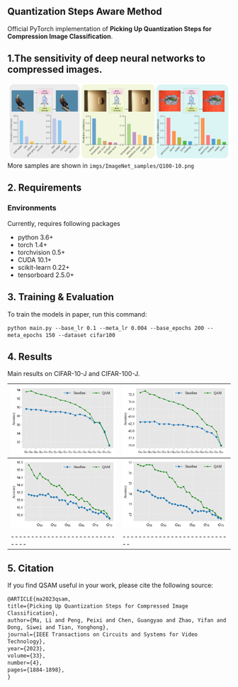 ## Quantization Steps Aware Method
Official PyTorch implementation of **Picking Up Quantization Steps for Compression Image Classification**.

## 1.The sensitivity of deep neural networks to compressed images.
![a](https://github.com/LiMaPKU/QSAM/blob/main/imgs/ImageNet_samples/Q75.png)
More samples are shown in `imgs/ImageNet_samples/Q100-10.png`

## 2. Requirements
### Environments
Currently, requires following packages
- python 3.6+
- torch 1.4+
- torchvision 0.5+
- CUDA 10.1+
- scikit-learn 0.22+
- tensorboard 2.5.0+

## 3. Training & Evaluation
To train the models in paper, run this command:
```train and evaluation
python main.py --base_lr 0.1 --meta_lr 0.004 --base_epochs 200 --meta_epochs 150 --dataset cifar100
```

## 4. Results
Main results on CIFAR-10-J and CIFAR-100-J.

| ![2](https://github.com/LiMaPKU/QSAM/blob/main/imgs/results/CIFAR-10-J.png)   | ![z](https://github.com/LiMaPKU/QSAM/blob/main/imgs/results/CIFAR-100-J.png) |
| ------------------------------ | ---------------------------- |
| ![2](https://github.com/LiMaPKU/QSAM/blob/main/imgs/results/CIFAR-10-J-100-70.png)   | ![z](https://github.com/LiMaPKU/QSAM/blob/main/imgs/results/CIFAR-100-J-100-70.png) |
| ------------------------------ | ---------------------------- |

## 5. Citation
If you find QSAM useful in your work, please cite the following source:

```
@ARTICLE{ma2023qsam,
title={Picking Up Quantization Steps for Compressed Image Classification},
author={Ma, Li and Peng, Peixi and Chen, Guangyao and Zhao, Yifan and Dong, Siwei and Tian, Yonghong},
journal={IEEE Transactions on Circuits and Systems for Video Technology},
year={2023},
volume={33},
number={4},
pages={1884-1898},
}
```
